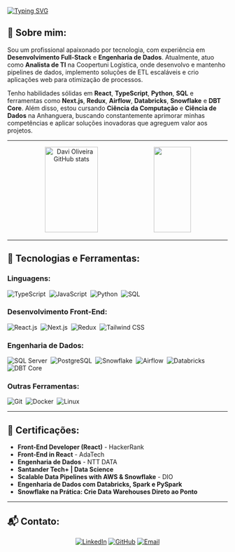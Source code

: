 [![Typing SVG](https://readme-typing-svg.herokuapp.com/?color=00FF7F&size=35&center=true&vCenter=true&width=1000&lines=OLÁ,+MEU+NOME+É+Davi+Oliveira;Full-Stack+Developer+e+Data+Engineer;Seja+Bem-Vindo!+:%29)](https://git.io/typing-svg)

## 🎯 Sobre mim:
Sou um profissional apaixonado por tecnologia, com experiência em **Desenvolvimento Full-Stack** e **Engenharia de Dados**. Atualmente, atuo como **Analista de TI** na Coopertuni Logística, onde desenvolvo e mantenho pipelines de dados, implemento soluções de ETL escaláveis e crio aplicações web para otimização de processos. 

Tenho habilidades sólidas em **React**, **TypeScript**, **Python**, **SQL** e ferramentas como **Next.js**, **Redux**, **Airflow**, **Databricks**, **Snowflake** e **DBT Core**. Além disso, estou cursando **Ciência da Computação** e **Ciência de Dados** na Anhanguera, buscando constantemente aprimorar minhas competências e aplicar soluções inovadoras que agreguem valor aos projetos.

---

<div align="center">  
  <img width="49%" height="195px" src="https://github-readme-stats.vercel.app/api?username=Davi-Ti&show_icons=true&count_private=true&hide_border=true&title_color=00FF7F&icon_color=00FF7F&text_color=c9d1d9&bg_color=0d1117" alt="Davi Oliveira GitHub stats" />
  <img width="41%" height="195px" src="https://github-readme-stats.vercel.app/api/top-langs/?username=Davi-Ti&layout=compact&hide_border=true&title_color=00FF7F&text_color=00FF7F&bg_color=0d1117" />
</div>

---

## 🚀 Tecnologias e Ferramentas:

### **Linguagens:**
![TypeScript](https://img.shields.io/badge/-TypeScript-0D1117?style=for-the-badge&logo=typescript&labelColor=0D1117)&nbsp;
![JavaScript](https://img.shields.io/badge/-JavaScript-0D1117?style=for-the-badge&logo=javascript&labelColor=0D1117)&nbsp;
![Python](https://img.shields.io/badge/-Python-0D1117?style=for-the-badge&logo=python&labelColor=0D1117)&nbsp;
![SQL](https://img.shields.io/badge/-SQL-0D1117?style=for-the-badge&logo=postgresql&labelColor=0D1117)&nbsp;

### **Desenvolvimento Front-End:**
![React.js](https://img.shields.io/badge/-React.js-0D1117?style=for-the-badge&logo=react&labelColor=0D1117)&nbsp;
![Next.js](https://img.shields.io/badge/-Next.js-0D1117?style=for-the-badge&logo=next.js&labelColor=0D1117)&nbsp;
![Redux](https://img.shields.io/badge/-Redux-0D1117?style=for-the-badge&logo=redux&labelColor=0D1117)&nbsp;
![Tailwind CSS](https://img.shields.io/badge/-TailwindCSS-0D1117?style=for-the-badge&logo=tailwindcss&labelColor=0D1117)&nbsp;

### **Engenharia de Dados:**
![SQL Server](https://img.shields.io/badge/-SQL%20Server-0D1117?style=for-the-badge&logo=microsoft&labelColor=0D1117)&nbsp;
![PostgreSQL](https://img.shields.io/badge/-PostgreSQL-0D1117?style=for-the-badge&logo=postgresql&labelColor=0D1117)&nbsp;
![Snowflake](https://img.shields.io/badge/-Snowflake-0D1117?style=for-the-badge&logo=snowflake&labelColor=0D1117)&nbsp;
![Airflow](https://img.shields.io/badge/-Airflow-0D1117?style=for-the-badge&logo=apache-airflow&labelColor=0D1117)&nbsp;
![Databricks](https://img.shields.io/badge/-Databricks-0D1117?style=for-the-badge&logo=databricks&labelColor=0D1117)&nbsp;
![DBT Core](https://img.shields.io/badge/-DBT%20Core-0D1117?style=for-the-badge&logo=dbt&labelColor=0D1117)&nbsp;

### **Outras Ferramentas:**
![Git](https://img.shields.io/badge/-Git-0D1117?style=for-the-badge&logo=git&labelColor=0D1117)&nbsp;
![Docker](https://img.shields.io/badge/-Docker-0D1117?style=for-the-badge&logo=docker&labelColor=0D1117)&nbsp;
![Linux](https://img.shields.io/badge/-Linux-0D1117?style=for-the-badge&logo=linux&labelColor=0D1117)&nbsp;

---

## 📜 Certificações:
- **Front-End Developer (React)** - HackerRank
- **Front-End in React** - AdaTech
- **Engenharia de Dados** - NTT DATA
- **Santander Tech+ | Data Science**
- **Scalable Data Pipelines with AWS & Snowflake** - DIO
- **Engenharia de Dados com Databricks, Spark e PySpark**
- **Snowflake na Prática: Crie Data Warehouses Direto ao Ponto**

---

## 📬 Contato:
<div align="center">  
<a href="https://www.linkedin.com/in/davi-network/" target="_blank"><img src="https://img.shields.io/badge/-LinkedIn-%230077B5?style=for-the-badge&logo=linkedin&logoColor=white" alt="LinkedIn"></a>
<a href="https://github.com/Davi-Ti" target="_blank"><img src="https://img.shields.io/badge/-GitHub-%2312100E?style=for-the-badge&logo=github&logoColor=white" alt="GitHub"></a>
<a href="mailto:davi.network@outlook.com" target="_blank"><img src="https://img.shields.io/badge/-Email-%23D14836?style=for-the-badge&logo=gmail&logoColor=white" alt="Email"></a>
</div>

